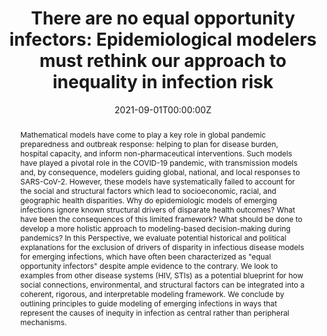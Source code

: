---
title: "There are no equal opportunity infectors: Epidemiological modelers must rethink our approach to inequality in infection risk"
authors:
- admin
- Nina-Masters
- Ramya-Naraharisetti
- "Sanyu Mojola"
- "Merlin Chowkwanyun"

date: "2021-09-01T00:00:00Z"
doi: "https://arxiv.org/abs/2109.00580"

# Schedule page publish date (NOT publication's date).
publishDate: "2021-09-01T00:00:00Z"

# Publication type.
# Legend: 0 = Uncategorized; 1 = Conference paper; 2 = Journal article;
# 3 = Preprint / Working Paper; 4 = Report; 5 = Book; 6 = Book section;
# 7 = Thesis; 8 = Patent
publication_types: ["3"]

# Publication name and optional abbreviated publication name.
publication: "ArXiv"
publication_short: "arXiv"

abstract: "Mathematical models have come to play a key role in global pandemic preparedness and outbreak response: helping to plan for disease burden, hospital capacity, and inform non-pharmaceutical interventions. Such models have played a pivotal role in the COVID-19 pandemic, with transmission models and, by consequence, modelers guiding global, national, and local responses to SARS-CoV-2. However, these models have systematically failed to account for the social and structural factors which lead to socioeconomic, racial, and geographic health disparities. Why do epidemiologic models of emerging infections ignore known structural drivers of disparate health outcomes? What have been the consequences of this limited framework? What should be done to develop a more holistic approach to modeling-based decision-making during pandemics? In this Perspective, we evaluate potential historical and political explanations for the exclusion of drivers of disparity in infectious disease models for emerging infections, which have often been characterized as \"equal opportunity infectors\" despite ample evidence to the contrary. We look to examples from other disease systems (HIV, STIs) as a potential blueprint for how social connections, environmental, and structural factors can be integrated into a coherent, rigorous, and interpretable modeling framework. We conclude by outlining principles to guide modeling of emerging infections in ways that represent the causes of inequity in infection as central rather than peripheral mechanisms."

# Summary. An optional shortened abstract.
# summary: 

tags:
- Equal Opportunity Infectors
- Epidemiology
- Inequality
- Infection Risk

featured: false

links:
- name: Online Access
  url: "https://arxiv.org/abs/2109.00580"
# url_pdf: 
# url_code: '#'
# url_dataset: '#'
# url_poster: '#'
# url_project: ''
# url_slides: ''
# url_source: '#'
# url_video: '#'

# Featured image
# To use, add an image named `featured.jpg/png` to your page's folder. 
# image:
#   caption: ''
#   focal_point: ""
#   preview_only: false

# Associated Projects (optional).
#   Associate this publication with one or more of your projects.
#   Simply enter your project's folder or file name without extension.
#   E.g. `internal-project` references `content/project/internal-project/index.md`.
#   Otherwise, set `projects: []`.
# projects: 

# Slides (optional).
#   Associate this publication with Markdown slides.
#   Simply enter your slide deck's filename without extension.
#   E.g. `slides: "example"` references `content/slides/example/index.md`.
#   Otherwise, set `slides: ""`.
slides: ""
---